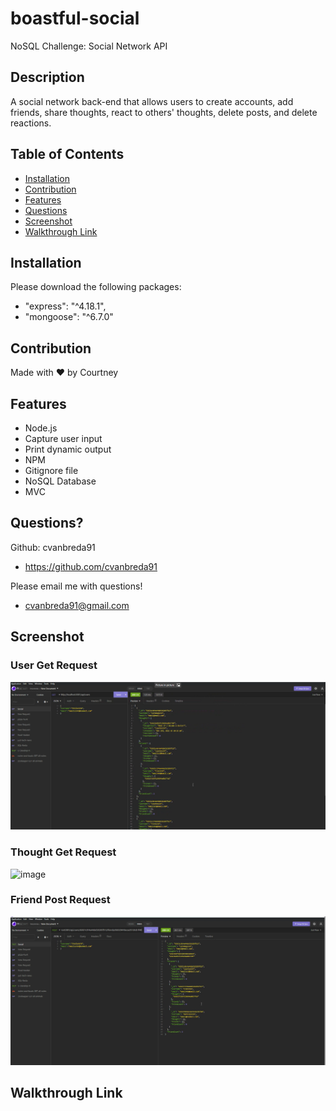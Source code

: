 # boastful-social
NoSQL Challenge: Social Network API

## Description
A social network back-end that allows users to create accounts, add friends, share thoughts, react to others' thoughts, delete posts, and delete reactions.

## Table of Contents
* [Installation](#installation)
* [Contribution](#contribution)
* [Features](#features)
* [Questions](#questions)
* [Screenshot](#screenshot)
* [Walkthrough Link](#walkthrough-link)


## Installation
Please download the following packages:
* "express": "^4.18.1",
* "mongoose": "^6.7.0"

## Contribution
Made with ❤️ by Courtney

## Features
* Node.js
* Capture user input
* Print dynamic output
* NPM
* Gitignore file
* NoSQL Database
* MVC

## Questions?
Github: cvanbreda91
* https://github.com/cvanbreda91

Please email me with questions!
* cvanbreda91@gmail.com

## Screenshot
### User Get Request
![image](https://github.com/cvanbreda91/boastful-social/blob/main/public/images/user-get.png?raw=true)
### Thought Get Request
![image](https://user-images.githubusercontent.com/108283919/199640239-ca9111d0-bcd7-413d-a9d4-7bb19fbc8f82.png)
### Friend Post Request
![image](https://github.com/cvanbreda91/boastful-social/blob/main/public/images/friend-post.png?raw=true)

## Walkthrough Link

